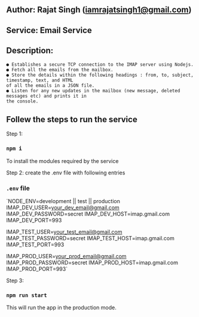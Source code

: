 ## Author: Rajat Singh (iamrajatsingh1@gmail.com)
## Service: Email Service
## Description: 
    ● Establishes a secure TCP connection to the IMAP server using Nodejs.
    ● Fetch all the emails from the mailbox.
    ● Store the details within the following headings : from, to, subject, timestamp, text, and HTML
    of all the emails in a JSON file.
    ● Listen for any new updates in the mailbox (new message, deleted messages etc) and prints it in
    the console.


## Follew the steps to run the service
Step 1:
### `npm i`
To install the modules required by the service


Step 2: 
create the .env file with following entries
### `.env` file
`NODE_ENV=development || test || production
IMAP_DEV_USER=your_dev_email@gmail.com
IMAP_DEV_PASSWORD=secret
IMAP_DEV_HOST=imap.gmail.com
IMAP_DEV_PORT=993

IMAP_TEST_USER=your_test_email@gmail.com
IMAP_TEST_PASSWORD=secret
IMAP_TEST_HOST=imap.gmail.com
IMAP_TEST_PORT=993

IMAP_PROD_USER=your_prod_email@gmail.com
IMAP_PROD_PASSWORD=secret
IMAP_PROD_HOST=imap.gmail.com
IMAP_PROD_PORT=993`

Step 3:
### `npm run start`
This will run the app in the production mode.<br>
